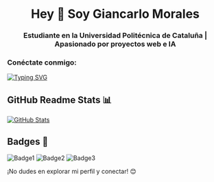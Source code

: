 <h1 align="center">Hey 👋 Soy Giancarlo Morales</h1>

<h3 align="center">Estudiante en la Universidad Politécnica de Cataluña | Apasionado por proyectos web e IA</h3>

<h3 align="left">Conéctate conmigo:</h3>
<p align="left">
  <!-- Agrega aquí tus enlaces a redes sociales -->
</p>

[![Typing SVG](https://readme-typing-svg.herokuapp.com/?lines=📚+Estudiante+en+la+UPC;💻+Desarrollador+Web+y+Apasionado+por+la+IA;🚀+Motivado+y+siempre+buscando+aprender+y+mejorar)](https://git.io/typing-svg)


## GitHub Readme Stats 📊

[![GitHub Stats](https://github-readme-stats.vercel.app/api?username=gmorams&show_icons=true&theme=dark#gh-dark-mode-only)](https://github.com/gmorams/github-readme-stats#gh-dark-mode-only)

## Badges 🎫

![Badge1](https://img.shields.io/badge/Estado-Estudiante-blueviolet)
![Badge2](https://img.shields.io/badge/Proyectos-Web%20%7C%20IA-brightgreen)
![Badge3](https://img.shields.io/badge/Motivación-100%25-yellow)

¡No dudes en explorar mi perfil y conectar! 😊

